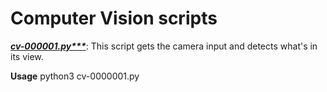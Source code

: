 # Computer Vision scripts

***[cv-000001.py***](cv-000001/cv-000001.py)***:
This script gets the camera input and detects what's in its view.

**Usage**
    python3 cv-0000001.py